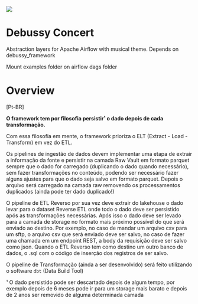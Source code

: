 <img src="https://github.com/DotzInc/debussy_concert/blob/master/docs/images/banner_debussy.png"/>

# Debussy Concert
Abstraction layers for Apache Airflow with musical theme. Depends on debussy_framework

Mount examples folder on airflow dags folder


# Overview

[Pt-BR]

**O framework tem por filosofia persistir¹ o dado depois de cada transformação.**

Com essa filosofia em mente, o framework prioriza o ELT (Extract - Load - Transform) em vez do ETL.

Os pipelines de ingestão de dados devem implementar uma etapa de extrair a informação da fonte e persistir na camada Raw Vault em formato parquet sempre que o dado for carregado (duplicando o dado quando necessário), sem fazer transformações no conteúdo, podendo ser necessário fazer alguns ajustes para que o dado seja salvo em formato parquet. Depois o arquivo será carregado na camada raw removendo os processamentos duplicados (ainda pode ter dado duplicado!)

O pipeline de ETL Reverso por sua vez deve extrair do lakehouse o dado levar para o dataset Reverse ETL onde todo o dado deve ser persistido após as transformações necessárias. Após isso o dado deve ser levado para a camada de storage no formato mais próximo possível do que será enviado ao destino. Por exemplo, no caso de mandar um arquivo csv para um sftp, o arquivo csv que será enviado deve ser salvo, no caso de fazer uma chamada em um endpoint REST, a body da requisição deve ser salvo como json. Quando o ETL Reverso tem como destino um outro banco de dados, o .sql com o código de inserção dos registros de ser salvo.

O pipeline de Transformação (ainda a ser desenvolvido) será feito utilizando o software `dbt` (Data Build Tool)

¹ O dado persistido pode ser descartado depois de algum tempo, por exemplo depois de 6 meses pode ir para um storage mais barato e depois de 2 anos ser removido de alguma determinada camada
